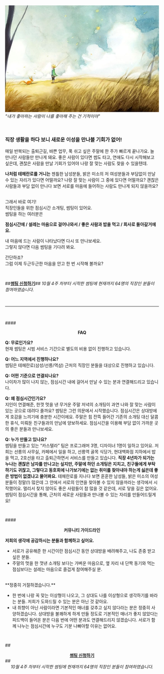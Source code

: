 ![어린왕자 여우 사진](/images/little-prince.jpg)
*"내가 좋아하는 사람이 나를 좋아해 주는 건 기적이야"*

<br>

### **직장 생활을 하다 보니 새로운 이성을 만나볼 기회가 없어!**

매일 반복되는 출퇴근길, 바쁜 업무, 푹 쉬고 싶은 주말에 한 주가 빠르게 끝나가요. 늘 만나던 사람들만 만나게 돼요.
좋은 사람이 있다면 썸도 타고, 연애도 다시 시작해보고 싶은데, 괜찮은 사람을 만날 기회가 있어야 나랑 잘 맞는 사람도 찾을 수 있을텐데.

**나처럼 테헤란로를 거니는** 젠틀한 남성분들, 밝은 미소의 저 여성분들과 부담없이 만날 수 있는 자리가 있다면 어떨까요?
나랑 잘 맞는 사람이 그 중에 있다면 어떨까요? 괜찮은 사람들과 부담 없이 만나다 보면 서로를 마음에 들어하는 사람도 만나게 되지 않을까요?

<br>
그래서 바로 여기!
<br>
직장인들을 위한 점심시간 소개팅, 썸팅이 있어요.

<br>
썸팅을 하는 여러분은 

**점심시간에 / 설레는 마음으로 걸어나와서 / 좋은 사람과 밥을 먹고 / 회사로 돌아갈거에요.**

내 마음에 드는 사람이 나타났다면 다시 또 만나보세요.
<br>
그렇지 않다면 다음 썸팅을 기다려 봐요.

간단하죠? 
<br>
그럼 이제 두근두근한 마음을 안고 한 번 시작해 볼까요?

<br>

##**<a href="http://goo.gl/forms/7WmIWAK97X" onclick="trackOutboundLink('http://goo.gl/forms/7WmIWAK97X'); return false;" target="_blank">썸팅 신청하기</a>**##
*10월 4주 차부터 시작한 썸팅에 현재까지 64명의 직장인 분들이 참여하였습니다.*

<br>

-------

<br>

####**<center>FAQ</center>**

**Q: 무료인가요?**
<br>
현재 썸팅은 시범 서비스 기간으로 별도의 비용 없이 진행하고 있습니다. 

**Q: 어느 지역에서 진행하나요?**
<br>
썸팅은 테헤란로(삼성/선릉/역삼) 근처의 직장인 분들을 대상으로 진행하고 있습니다.

**Q: 어떤 기준으로 연결되나요?**
<br>
나이차가 많이 나지 않는, 점심시간 내에 걸어서 만날 수 있는 분과 연결해드리고 있습니다.

**Q: 왜 점심시간인가요?**
<br>
지인이 연결해준, 한껏 멋을 낸 무거운 주말 저녁의 소개팅이 과연 나와 잘 맞는 사람이 있는 곳으로 데려다 줄까요? 썸팅은 그런 의문에서 시작했습니다. 점심시간은 상대방에게 호감을 느끼기에 충분한 시간이에요. 주말은 힘 잔뜩 들어간 기존의 소개팅 대신 달콤한 휴식, 미뤄둔 친구들과의 만남에 양보하세요. 점심시간을 이용해 부담 없이 가까운 곳의 좋은 분들과 만나보세요.

**Q: 누가 만들고 있나요?**
<br>
썸팅을 만들고 있는 “카스텔라” 팀은 프로그래머 3명, 디자이너 1명이 일하고 있어요. 저희는 선릉의 사무실, 카페에서 일을 하고, 선릉역 골목 식당가, 현대백화점 지하에서 밥을 먹고, 2호선을 타고 출퇴근하면서 서비스를 만들고 있습니다.
**직장 4년차가 되가는 누나는 괜찮은 남자를 만나고는 싶지만, 주말에 하던 소개팅은 지치고, 친구들에게 부탁하기도 귀찮고, 그렇다고 동호회에 나가보기에는 없는 취미를 찾아내야 하는게 싫은데 좋은 방법이 없겠냐고 물어봐요.**
테헤란로를 지나다 보면 훈훈한 남성들, 밝은 미소의 여성분들이 정말(!) 많은데 그 안에서 서로의 인연을 찾아볼 수 있지 않을까라는 생각에서 시작했어요. 멀리서 찾지 않아도 좋은 사람들이 참 많을 것 같은데, 서로 닿을 길은 없어요.
썸팅이 점심시간을 통해, 근처의 새로운 사람들과 만나볼 수 있는 자리를 만들어드릴게요!

<br>

####**<center>커뮤니티 가이드라인</center>**

**저희의 생각에 공감하시는 분들과 함께하고 싶어요.**

* 서로가 공유해준 한 시간이란 점심시간 동안 상대방을 배려해주고, 나도 존중 받고 싶은 분들.
* 주말의 멋을 한 껏낸 소개팅 보다는 가벼운 마음으로, 옆 자리 내 단짝 동기와 먹는 점심보다는 설레는 마음으로 즐겁게 참여해주실 분.

<br>
**정중히 거절하겠습니다.**

* 한 번에 나랑 꼭 맞는 이상형이 나오고, 그 상대도 나를 이상형으로 생각하기를 바라는 분들. 저희가 도와드릴 수 있는 분은 아닌 것 같아요. 
* 내 취향이 아닌 사람이라면 기본적인 매너를 갖추고 싶지 않다라는 분은 정중히 사양하겠습니다.
상대방을 불쾌하게 하게 만들 정도로 기본적인 매너가 좋지 않았다는 피드백이 들어온 분은 다음 번에 어떤 분과도 연결해드리지 않겠습니다. 서로가 함께 나누는 점심시간에 누구도 기분 나빠야할 이유는 없어요.

<br>

##**<center><a href="http://goo.gl/forms/7WmIWAK97X" onclick="trackOutboundLink('http://goo.gl/forms/7WmIWAK97X'); return false;" target="_blank">썸팅 신청하기</a></center>**##
*<center>10월 4주 차부터 시작한 썸팅에 현재까지 64명의 직장인 분들이 참여하였습니다.</center>*
